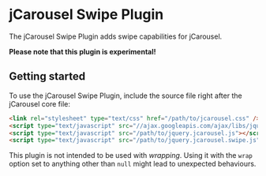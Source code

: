 jCarousel Swipe Plugin
======================

The jCarousel Swipe Plugin adds swipe capabilities for jCarousel.

**Please note that this plugin is experimental!**

Getting started
---------------

To use the jCarousel Swipe Plugin, include the source file right after the jCarousel core file:

```html
<link rel="stylesheet" type="text/css" href="/path/to/jcarousel.css" />
<script type="text/javascript" src="//ajax.googleapis.com/ajax/libs/jquery/1.7.2/jquery.min.js"></script>
<script type="text/javascript" src="/path/to/jquery.jcarousel.js"></script>
<script type="text/javascript" src="/path/to/jquery.jcarousel.swipe.js"></script>
```

This plugin is not intended to be used with _wrapping_. Using it with the `wrap` option set to anything
other than `null` might lead to unexpected behaviours.

